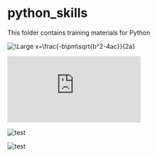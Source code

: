# python_skills

This folder contains training materials for Python

 
<img src="https://latex.codecogs.com/svg.latex?\Large&space;x=\frac{-b\pm\sqrt{b^2-4ac}}{2a}" title="\Large x=\frac{-b\pm\sqrt{b^2-4ac}}{2a}" />

  
![\Large x=\frac{-b\pm\sqrt{b^2-4ac}}{2a}](https://latex.codecogs.com/svg.latex?x%3D%5Cfrac%7B-b%5Cpm%5Csqrt%7Bb%5E2-4ac%7D%7D%7B2a%7D)

![test](https://blog.dominodatalab.com/wp-content/uploads/2019/01/JP-SHAP-LIME-Image-1.png)

![test](https://en.wikipedia.org/wiki/Normal_distribution#/media/File:Normal_Distribution_PDF.svg)
